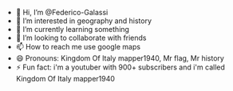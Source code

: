 - 👋 Hi, I’m @Federico-Galassi
- 👀 I’m interested in geography and history
- 🌱 I’m currently learning something
- 💞️ I’m looking to collaborate with friends
- 📫 How to reach me use google maps
- 😄 Pronouns: Kingdom Of Italy mapper1940, Mr flag, Mr history 
- ⚡ Fun fact: i'm a youtuber with 900+ subscribers and i'm called Kingdom Of Italy mapper1940

<!---
Federico-Galassi/Federico-Galassi is a ✨ special ✨ repository because its `README.md` (this file) appears on your GitHub profile.
You can click the Preview link to take a look at your changes.
--->
